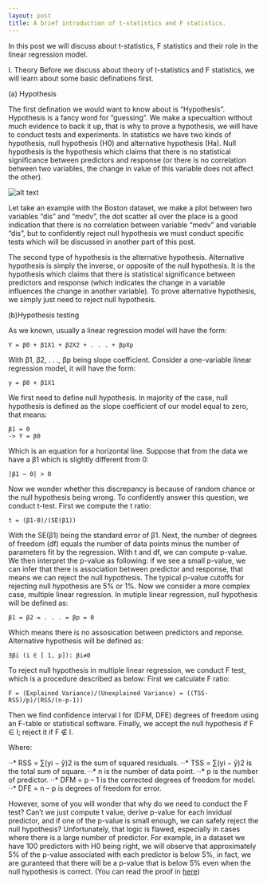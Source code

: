 ```yaml
---
layout: post
title: A brief introduction of t-statistics and F statistics.
---
```

In this post we will discuss about t-statistics, F statistics and their role in the linear regression model. 

I. Theory
Before we discuss about theory of t-statistics and F statistics, we will learn about some basic definations first. 

(a) Hypothesis

The first defination we would want to know about is “Hypothesis”. Hypothesis is a fancy word for “guessing”. We make a specualtion without much evidence to back it up, that is why to prove a hypothesis, we will have to conduct tests and experiments. In statistics we have two kinds of hypothesis, null hypothesis (H0) and alternative hypothesis (Ha).
Null hypothesis is the hypothesis which claims that there is no statistical significance between predictors and response (or there is no correlation between two variables, the change in value of this variable does not affect the other).	

![alt text](https://howilearnstatistics.github.io/images/optimization-in-linear-regression-1.png "Graph")

Let take an example with the Boston dataset, we make a plot between two variables “dis” and “medv”, the dot scatter all over the place is a good indication that there is no correlation between variable “medv” and variable “dis”, but to confidently reject null hypothesis we must conduct specific tests which will be discussed in another part of this post. 

The second type of hypothesis is the alternative hypothesis. Alternative hypothesis is simply the inverse, or opposite of the null hypothesis. It is the hypothesis which claims that there is statistical significance between predictors and response (which indicates the change in a variable influences the change in another variable). To prove alternative hypothesis, we simply just need to reject null hypothesis.

(b)Hypothesis testing

As we known, usually a linear regression model will have the form:
```
Y = β0 + β1X1 + β2X2 + . . . + βpXp
```
With β1, β2, . . ., βp being slope coefficient. Consider a one-variable linear regression model, it will have the form:
```
y = β0 + β1X1
```
We first need to define null hypothesis. In majority of the case, null hypothesis is defined as the slope coefficient of our model equal to zero, that means:
```
β1 = 0
-> Y = β0
```
Which is an equation for a horizontal line. Suppose that from the data we have a β1 which is slightly different from 0:
```
|β1 – 0| > 0
```
Now we wonder whether this discrepancy is because of random chance or the null hypothesis being wrong. To confidently answer this question, we conduct t-test. First we compute the t ratio:
```
t = (β1-0)/(SE(β1))
```
With the SE(β1) being the standard error of β1. Next, the number of degrees of freedom (df) equals the number of data points minus the number of parameters fit by the regression. With t and df, we can compute p-value. We then interpret the p-value as following: if we see a small p-value, we can infer that there is association between predictor and response, that means we can reject the null hypothesis. The typical p-value cutoffs for rejecting null hypothesis are 5% or 1%.
Now we consider a more complex case, multiple linear regression. In mutiple linear regression, null hypothesis will be defined as:
```
β1 = β2 = . . . = βp = 0
```
Which means there is no assosication between predictors and reponse. Alternative hypothesis will be defined as:
```
∃βi (i ∈ [ 1, p]): βi≠0
```
To reject null hypothesis in multiple linear regression, we conduct F test, which is a procedure described as below:
First we calculate F ratio:
```
F = (Explained Variance)/(Unexplained Variance) = ((TSS-RSS)/p)/(RSS/(n-p-1))
```
Then we find confidence interval I for (DFM, DFE) degrees of freedom using an F-table or statistical software. Finally, we accept the null hypothesis if F ∈ I; reject it if F ∉ I.

Where:

⋅⋅* RSS = ∑(yi − ŷ)2  is the sum of squared residuals.
⋅⋅* TSS = ∑(yi − ȳ)2 is the total sum of square.
⋅⋅* n is the number of data point.
⋅⋅* p is the number of predictor.
⋅⋅* DFM = p – 1 is the corrected degrees of freedom for model.
⋅⋅* DFE = n – p is degrees of freedom for error.

However, some of you will wonder that why do we need to conduct the F test? Can’t we just compute t value, derive p-value for each invidual predictor, and if one of the p-value is small enough, we can safely reject the null hypothesis? 
Unfortunately, that logic is flawed, especially in cases where there is a large number of predictor. For example, in a dataset we have 100 predictors with H0 being right, we will observe that approximately 5% of the p-value associated with each predictor is below 5%, in fact, we are guranteed that there will be a p-value that is below 5% even when the null hypothesis is correct. (You can read the proof in [here](https://stats.stackexchange.com/questions/152805/difference-between-f-test-and-separate-t-tests-on-each-variable)) 
